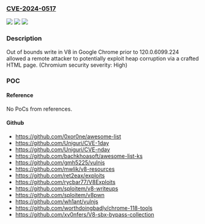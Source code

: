 ### [CVE-2024-0517](https://cve.mitre.org/cgi-bin/cvename.cgi?name=CVE-2024-0517)
![](https://img.shields.io/static/v1?label=Product&message=Chrome&color=blue)
![](https://img.shields.io/static/v1?label=Version&message=120.0.6099.224%3C%20120.0.6099.224%20&color=brighgreen)
![](https://img.shields.io/static/v1?label=Vulnerability&message=Out%20of%20bounds%20write&color=brighgreen)

### Description

Out of bounds write in V8 in Google Chrome prior to 120.0.6099.224 allowed a remote attacker to potentially exploit heap corruption via a crafted HTML page. (Chromium security severity: High)

### POC

#### Reference
No PoCs from references.

#### Github
- https://github.com/0xor0ne/awesome-list
- https://github.com/Uniguri/CVE-1day
- https://github.com/Uniguri/CVE-nday
- https://github.com/bachkhoasoft/awesome-list-ks
- https://github.com/gmh5225/vulnjs
- https://github.com/mwlik/v8-resources
- https://github.com/ret2eax/exploits
- https://github.com/rycbar77/V8Exploits
- https://github.com/sploitem/v8-writeups
- https://github.com/sploitem/v8pwn
- https://github.com/wh1ant/vulnjs
- https://github.com/worthdoingbadly/chrome-118-tools
- https://github.com/xv0nfers/V8-sbx-bypass-collection


